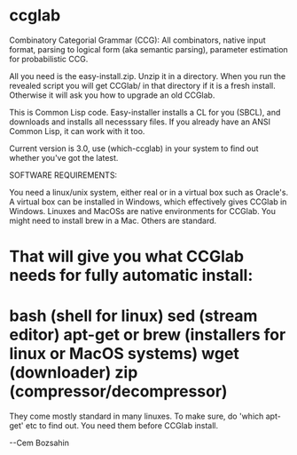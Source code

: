 # ccglab
Combinatory Categorial Grammar (CCG): All combinators, native input format, parsing to logical form (aka semantic parsing), parameter estimation for probabilistic CCG.

All you need is the easy-install.zip. Unzip it in a directory. When you run the revealed script you will get CCGlab/ in that directory if it is a fresh install. Otherwise it will ask you how to upgrade an old CCGlab.

This is Common Lisp code. Easy-installer installs a CL for you (SBCL), and downloads and installs all necesssary files.
If you already have an ANSI Common Lisp, it can work with it too.

Current version is 3.0, use (which-ccglab) in your system to find out whether you've got the latest.

SOFTWARE REQUIREMENTS:

You need a linux/unix system, either real or in a virtual box such as Oracle's.
A virtual box can be installed in Windows, which effectively gives CCGlab in Windows.
Linuxes and MacOSs are native environments for CCGlab.
You might need to install brew in a Mac. Others are standard.

That will give you what CCGlab needs for fully automatic install:
====================
bash (shell for linux)
sed (stream editor)
apt-get or brew (installers for linux or MacOS systems)
wget (downloader)
zip (compressor/decompressor)
=====================

They come mostly standard in many linuxes. To make sure, do 'which apt-get' etc to find out.
You need them before CCGlab install.

--Cem Bozsahin
